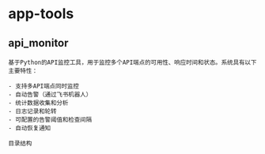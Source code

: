 # app-tools
## api_monitor
    基于Python的API监控工具，用于监控多个API端点的可用性、响应时间和状态。系统具有以下主要特性：

    - 支持多API端点同时监控
    - 自动告警（通过飞书机器人）
    - 统计数据收集和分析
    - 日志记录和轮转
    - 可配置的告警阈值和检查间隔
    - 自动恢复通知

    目录结构
